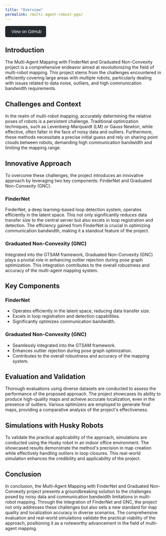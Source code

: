 ```yaml
---
title: "Overview"
permalink: /multi-agent-robust-pgo/
---
```

<div>
    <a href="" target="_blank" style="display: inline-block; padding: 10px 15px; background-color: #24292e; color: #ffffff; border-radius: 5px; font-family: Arial, sans-serif; text-decoration: none;">
        <i class="fab fa-github" style="margin-right: 5px;"></i> View on GitHub
    </a>
</div>

## Introduction
The Multi-Agent Mapping with FinderNet and Graduated Non-Convexity project is a comprehensive endeavor aimed at revolutionizing the field of multi-robot mapping. This project stems from the challenges encountered in efficiently covering large areas with multiple robots, particularly dealing with issues related to data noise, outliers, and high communication bandwidth requirements.

## Challenges and Context
In the realm of multi-robot mapping, accurately determining the relative poses of robots is a persistent challenge. Traditional optimization techniques, such as Levenberg-Marquardt (LM) or Gauss Newton, while effective, often falter in the face of noisy data and outliers. Furthermore, these methods necessitate a precise initial guess and rely on sharing point clouds between robots, demanding high communication bandwidth and limiting the mapping range.

## Innovative Approach
To overcome these challenges, the project introduces an innovative approach by leveraging two key components: FinderNet and Graduated Non-Convexity (GNC).

### FinderNet
FinderNet, a deep learning-based loop detection system, operates efficiently in the latent space. This not only significantly reduces data transfer size to the central server but also excels in loop registration and detection. The efficiency gained from FinderNet is crucial in optimizing communication bandwidth, making it a standout feature of the project.

### Graduated Non-Convexity (GNC)
Integrated into the GTSAM framework, Graduated Non-Convexity (GNC) plays a pivotal role in enhancing outlier rejection during pose graph optimization. This integration contributes to the overall robustness and accuracy of the multi-agent mapping system.

## Key Components

### FinderNet
- Operates efficiently in the latent space, reducing data transfer size.
- Excels in loop registration and detection capabilities.
- Significantly optimizes communication bandwidth.

### Graduated Non-Convexity (GNC)
- Seamlessly integrated into the GTSAM framework.
- Enhances outlier rejection during pose graph optimization.
- Contributes to the overall robustness and accuracy of the mapping system.

## Evaluation and Validation
Thorough evaluations using diverse datasets are conducted to assess the performance of the proposed approach. The project showcases its ability to produce high-quality maps and achieve accurate localization, even in the presence of outliers. Various optimizers are employed to generate final maps, providing a comparative analysis of the project's effectiveness.

## Simulations with Husky Robots
To validate the practical applicability of the approach, simulations are conducted using the Husky robot in an indoor office environment. The showcased results demonstrate the method's precision in map creation while effectively handling outliers in loop closures. This real-world simulation enhances the credibility and applicability of the project.

## Conclusion
In conclusion, the Multi-Agent Mapping with FinderNet and Graduated Non-Convexity project presents a groundbreaking solution to the challenges posed by noisy data and communication bandwidth limitations in multi-robot mapping. Through the integration of FinderNet and GNC, the project not only addresses these challenges but also sets a new standard for map quality and localization accuracy in diverse scenarios. The comprehensive evaluation and real-world simulations validate the practical viability of the approach, positioning it as a noteworthy advancement in the field of multi-agent mapping.
